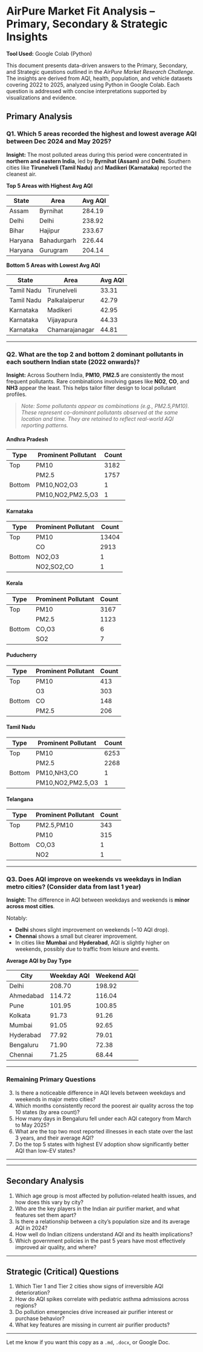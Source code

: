 # **AirPure Market Fit Analysis – Primary, Secondary & Strategic Insights**


**Tool Used:** Google Colab (Python)


This document presents data-driven answers to the Primary, Secondary, and Strategic questions outlined in the *AirPure Market Research Challenge*. The insights are derived from AQI, health, population, and vehicle datasets covering 2022 to 2025, analyzed using Python in Google Colab. Each question is addressed with concise interpretations supported by visualizations and evidence.


## **Primary Analysis**

### **Q1. Which 5 areas recorded the highest and lowest average AQI between Dec 2024 and May 2025?**

**Insight:**
The most polluted areas during this period were concentrated in **northern and eastern India**, led by **Byrnihat (Assam)** and **Delhi**. Southern cities like **Tirunelveli (Tamil Nadu)** and **Madikeri (Karnataka)** reported the cleanest air.


**Top 5 Areas with Highest Avg AQI**

| State   | Area        | Avg AQI |
| ------- | ----------- | ------- |
| Assam   | Byrnihat    | 284.19  |
| Delhi   | Delhi       | 238.92  |
| Bihar   | Hajipur     | 233.67  |
| Haryana | Bahadurgarh | 226.44  |
| Haryana | Gurugram    | 204.14  |


**Bottom 5 Areas with Lowest Avg AQI**

| State      | Area           | Avg AQI |
| ---------- | -------------- | ------- |
| Tamil Nadu | Tirunelveli    | 33.31   |
| Tamil Nadu | Palkalaiperur  | 42.79   |
| Karnataka  | Madikeri       | 42.95   |
| Karnataka  | Vijayapura     | 44.33   |
| Karnataka  | Chamarajanagar | 44.81   |

---


### **Q2. What are the top 2 and bottom 2 dominant pollutants in each southern Indian state (2022 onwards)?**

**Insight:** Across Southern India, **PM10**, **PM2.5** are consistently the most frequent pollutants. Rare combinations involving gases like **NO2**, **CO**, and **NH3** appear the least. This helps tailor filter design to local pollutant profiles.


> *Note: Some pollutants appear as combinations (e.g., PM2.5,PM10). These represent co-dominant pollutants observed at the same location and time. They are retained to reflect real-world AQI reporting patterns.*


#### **Andhra Pradesh**

| Type   | Prominent Pollutant | Count |
| ------ | ------------------- | ----- |
| Top    | PM10                | 3182  |
|        | PM2.5               | 1757  |
| Bottom | PM10,NO2,O3         | 1     |
|        | PM10,NO2,PM2.5,O3   | 1     |



#### **Karnataka**

| Type   | Prominent Pollutant | Count |
| ------ | ------------------- | ----- |
| Top    | PM10                | 13404 |
|        | CO                  | 2913  |
| Bottom | NO2,O3              | 1     |
|        | NO2,SO2,CO          | 1     |



#### **Kerala**

| Type   | Prominent Pollutant | Count |
| ------ | ------------------- | ----- |
| Top    | PM10                | 3167  |
|        | PM2.5               | 1123  |
| Bottom | CO,O3               | 6     |
|        | SO2                 | 7     |



#### **Puducherry**

| Type   | Prominent Pollutant | Count |
| ------ | ------------------- | ----- |
| Top    | PM10                | 413   |
|        | O3                  | 303   |
| Bottom | CO                  | 148   |
|        | PM2.5               | 206   |



#### **Tamil Nadu**

| Type   | Prominent Pollutant | Count |
| ------ | ------------------- | ----- |
| Top    | PM10                | 6253  |
|        | PM2.5               | 2268  |
| Bottom | PM10,NH3,CO         | 1     |
|        | PM10,NO2,PM2.5,O3   | 1     |



#### **Telangana**

| Type   | Prominent Pollutant | Count |
| ------ | ------------------- | ----- |
| Top    | PM2.5,PM10          | 343   |
|        | PM10                | 315   |
| Bottom | CO,O3               | 1     |
|        | NO2                 | 1     |

---

### **Q3. Does AQI improve on weekends vs weekdays in Indian metro cities? (Consider data from last 1 year)**


**Insight:**
The difference in AQI between weekdays and weekends is **minor across most cities**. 

Notably:

* **Delhi** shows slight improvement on weekends (\~10 AQI drop).
* **Chennai** shows a small but clearer improvement.
* In cities like **Mumbai** and **Hyderabad**, AQI is slightly higher on weekends, possibly due to traffic from leisure and events.


**Average AQI by Day Type**

| City      | Weekday AQI | Weekend AQI |
| --------- | ----------- | ----------- |
| Delhi     | 208.70      | 198.92      |
| Ahmedabad | 114.72      | 116.04      |
| Pune      | 101.95      | 100.85      |
| Kolkata   | 91.73       | 91.26       |
| Mumbai    | 91.05       | 92.65       |
| Hyderabad | 77.92       | 79.01       |
| Bengaluru | 71.90       | 72.38       |
| Chennai   | 71.25       | 68.44       |


---
### **Remaining Primary Questions**

3. Is there a noticeable difference in AQI levels between weekdays and weekends in major metro cities?
4. Which months consistently record the poorest air quality across the top 10 states (by area count)?
5. How many days in Bengaluru fell under each AQI category from March to May 2025?
6. What are the top two most reported illnesses in each state over the last 3 years, and their average AQI?
7. Do the top 5 states with highest EV adoption show significantly better AQI than low-EV states?

---

---
## **Secondary Analysis**

1. Which age group is most affected by pollution-related health issues, and how does this vary by city?
2. Who are the key players in the Indian air purifier market, and what features set them apart?
3. Is there a relationship between a city’s population size and its average AQI in 2024?
4. How well do Indian citizens understand AQI and its health implications?
5. Which government policies in the past 5 years have most effectively improved air quality, and where?

---

## **Strategic (Critical) Questions**

1. Which Tier 1 and Tier 2 cities show signs of irreversible AQI deterioration?
2. How do AQI spikes correlate with pediatric asthma admissions across regions?
3. Do pollution emergencies drive increased air purifier interest or purchase behavior?
4. What key features are missing in current air purifier products?

---

Let me know if you want this copy as a `.md`, `.docx`, or Google Doc.

